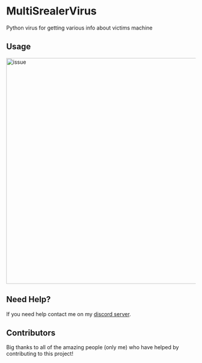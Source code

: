 # MultiSrealerVirus
Python virus for getting various info about victims machine

## Usage

<p align="left">
  <img alt="issue" src="" width="600px">
</p>


## Need Help?

If you need help contact me on my [discord server](https://discord.gg/xgET5epJE6).

## Contributors

Big thanks to all of the amazing people (only me) who have helped by contributing to this project!
